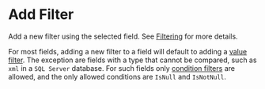 # Add Filter

Add a new filter using the selected field. See [Filtering](../QueryDive-Details.md#filtering) for more details.

For most fields, adding a new filter to a field will default to adding a [value filter](../Filter-Types/Value.md). The exception are fields with a type that cannot be compared, such as `xml` in a `SQL Server` database. For such fields only [condition filters](../Filter-Types/Condition.md) are allowed, and the only allowed conditions are `IsNull` and `IsNotNull`.